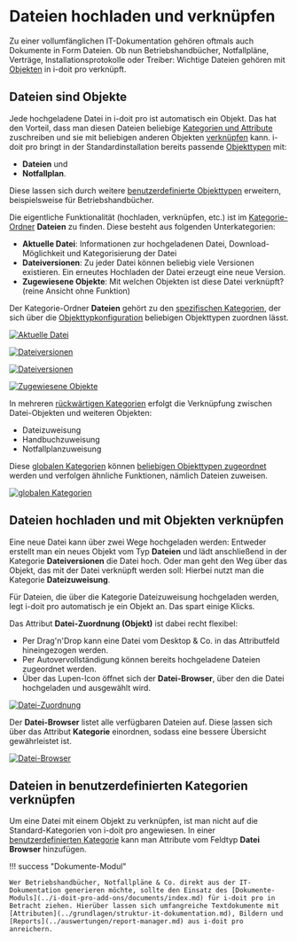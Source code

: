 # Dateien hochladen und verknüpfen

Zu einer vollumfänglichen IT-Dokumentation gehören oftmals auch Dokumente in Form Dateien. Ob nun Betriebshandbücher, Notfallpläne, Verträge, Installationsprotokolle oder Treiber: Wichtige Dateien gehören mit [Objekten](../grundlagen/struktur-it-dokumentation.md) in i-doit pro verknüpft.

Dateien sind Objekte
--------------------

Jede hochgeladene Datei in i-doit pro ist automatisch ein Objekt. Das hat den Vorteil, dass man diesen Dateien beliebige [Kategorien und Attribute](../grundlagen/struktur-it-dokumentation.md) zuschreiben und sie mit beliebigen anderen Objekten [verknüpfen](../grundlagen/objekt-beziehungen.md) kann. i-doit pro bringt in der Standardinstallation bereits passende [Objekttypen](../grundlagen/struktur-it-dokumentation.md) mit:

*   **Dateien** und
*   **Notfallplan**.

Diese lassen sich durch weitere [benutzerdefinierte Objekttypen](../grundlagen/benutzerdefinierte-objekttypen.md) erweitern, beispielsweise für Betriebshandbücher.

Die eigentliche Funktionalität (hochladen, verknüpfen, etc.) ist im [Kategorie-Ordner](../grundlagen/struktur-it-dokumentation.md) **Dateien** zu finden. Diese besteht aus folgenden Unterkategorien:

*   **Aktuelle Datei**: Informationen zur hochgeladenen Datei, Download-Möglichkeit und Kategorisierung der Datei
*   **Dateiversionen**: Zu jeder Datei können beliebig viele Versionen existieren. Ein erneutes Hochladen der Datei erzeugt eine neue Version.
*   **Zugewiesene Objekte**: Mit welchen Objekten ist diese Datei verknüpft? (reine Ansicht ohne Funktion)

Der Kategorie-Ordner **Dateien** gehört zu den [spezifischen Kategorien](../grundlagen/struktur-it-dokumentation.md), der sich über die [Objekttypkonfiguration](../grundlagen/benutzerdefinierte-objekttypen.md) beliebigen Objekttypen zuordnen lässt.

[![Aktuelle Datei](../assets/images/de/anwendungsfaelle/dateien-hochladen-und-verknuepfen/1-dhuv.png)](../assets/images/de/anwendungsfaelle/dateien-hochladen-und-verknuepfen/1-dhuv.png)

[![Dateiversionen](../assets/images/de/anwendungsfaelle/dateien-hochladen-und-verknuepfen/2-dhuv.png)](../assets/images/de/anwendungsfaelle/dateien-hochladen-und-verknuepfen/2-dhuv.png)

[![Dateiversionen](../assets/images/de/anwendungsfaelle/dateien-hochladen-und-verknuepfen/3-dhuv.png)](../assets/images/de/anwendungsfaelle/dateien-hochladen-und-verknuepfen/3-dhuv.png)

[![Zugewiesene Objekte](../assets/images/de/anwendungsfaelle/dateien-hochladen-und-verknuepfen/4-dhuv.png)](../assets/images/de/anwendungsfaelle/dateien-hochladen-und-verknuepfen/4-dhuv.png)

In mehreren [rückwärtigen Kategorien](../grundlagen/struktur-it-dokumentation.md) erfolgt die Verknüpfung zwischen Datei-Objekten und weiteren Objekten:

*   Dateizuweisung
*   Handbuchzuweisung
*   Notfallplanzuweisung

Diese [globalen Kategorien](../grundlagen/struktur-it-dokumentation.md) können [beliebigen Objekttypen zugeordnet](../grundlagen/benutzerdefinierte-objekttypen.md) werden und verfolgen ähnliche Funktionen, nämlich Dateien zuweisen.

[![globalen Kategorien](../assets/images/de/anwendungsfaelle/dateien-hochladen-und-verknuepfen/5-dhuv.png)](../assets/images/de/anwendungsfaelle/dateien-hochladen-und-verknuepfen/5-dhuv.png)

Dateien hochladen und mit Objekten verknüpfen
---------------------------------------------

Eine neue Datei kann über zwei Wege hochgeladen werden: Entweder erstellt man ein neues Objekt vom Typ **Dateien** und lädt anschließend in der Kategorie **Dateiversionen** die Datei hoch. Oder man geht den Weg über das Objekt, das mit der Datei verknüpft werden soll: Hierbei nutzt man die Kategorie **Dateizuweisung**.

Für Dateien, die über die Kategorie Dateizuweisung hochgeladen werden, legt i-doit pro automatisch je ein Objekt an. Das spart einige Klicks.

Das Attribut **Datei-Zuordnung (Objekt)** ist dabei recht flexibel:

*   Per Drag'n'Drop kann eine Datei vom Desktop & Co. in das Attributfeld hineingezogen werden.
*   Per Autovervollständigung können bereits hochgeladene Dateien zugeordnet werden.
*   Über das Lupen-Icon öffnet sich der **Datei-Browser**, über den die Datei hochgeladen und ausgewählt wird.

[![Datei-Zuordnung](../assets/images/de/anwendungsfaelle/dateien-hochladen-und-verknuepfen/6-dhuv.png)](../assets/images/de/anwendungsfaelle/dateien-hochladen-und-verknuepfen/6-dhuv.png)

Der **Datei-Browser** listet alle verfügbaren Dateien auf. Diese lassen sich über das Attribut **Kategorie** einordnen, sodass eine bessere Übersicht gewährleistet ist.

[![Datei-Browser](../assets/images/de/anwendungsfaelle/dateien-hochladen-und-verknuepfen/7-dhuv.png)](../assets/images/de/anwendungsfaelle/dateien-hochladen-und-verknuepfen/7-dhuv.png)

Dateien in benutzerdefinierten Kategorien verknüpfen
----------------------------------------------------

Um eine Datei mit einem Objekt zu verknüpfen, ist man nicht auf die Standard-Kategorien von i-doit pro angewiesen. In einer [benutzerdefinierten Kategorie](../grundlagen/benutzerdefinierte-kategorien.md) kann man Attribute vom Feldtyp **Datei Browser** hinzufügen.

!!! success "Dokumente-Modul"

    Wer Betriebshandbücher, Notfallpläne & Co. direkt aus der IT-Dokumentation generieren möchte, sollte den Einsatz des [Dokumente-Moduls](../i-doit-pro-add-ons/documents/index.md) für i-doit pro in Betracht ziehen. Hierüber lassen sich umfangreiche Textdokumente mit [Attributen](../grundlagen/struktur-it-dokumentation.md), Bildern und [Reports](../auswertungen/report-manager.md) aus i-doit pro anreichern.
